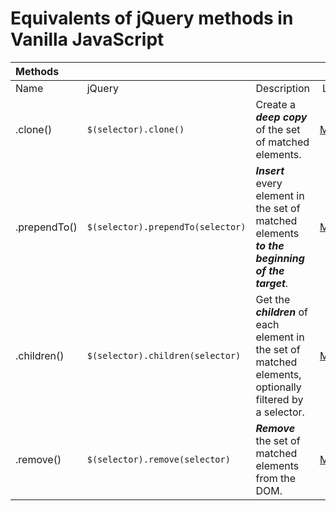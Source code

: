 # Equivalents of jQuery methods in Vanilla JavaScript

| **Methods** ||||
|:--|:--|:--|:--:|
| Name | jQuery | Description | Link |
| .clone() | `$(selector).clone()` | Create a **_deep copy_** of the set of matched elements. | [More](?clone/) |
| .prependTo() | `$(selector).prependTo(selector)` | **_Insert_** every element in the set of matched elements **_to the beginning of the target_**. | [More](?prependTo/) |
| .children() | `$(selector).children(selector)` | Get the **_children_** of each element in the set of matched elements, optionally filtered by a selector. | [More](?children/) |
| .remove() | `$(selector).remove(selector)` | **_Remove_** the set of matched elements from the DOM. | [More](?remove/) |
